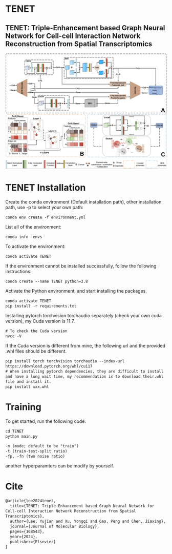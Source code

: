 # TENET
## TENET: Triple-Enhancement based Graph Neural Network for Cell-cell Interaction Network Reconstruction from Spatial Transcriptomics
![image](https://github.com/Yujian-Lee/TENET/blob/main/model%20architecture.png)
# TENET Installation
Create the conda environment (Default installation path), other installation path, use -p to select your own path:
```
conda env create -f environment.yml
```
List all of the environment:
```
conda info -envs
```
To activate the environment:
```
conda activate TENET
```
If the environment cannot be installed successfully, follow the following instructions:
```
conda create --name TENET python=3.8
```
Activate the Python environment, and start installing the packages.
```
conda activate TENET
pip install -r requirements.txt
```
Installing pytorch torchvision torchaudio separately (check your own cuda version), my Cuda version is 11.7. 
```
# To check the Cuda version
nvcc -V
```
If the Cuda version is different from mine, the following url and the provided .whl files should be different.
```
pip install torch torchvision torchaudio --index-url https://download.pytorch.org/whl/cu117
# When installing pytorch dependencies, they are difficult to install and have a long wait time, my recommendation is to download their.whl file and install it.
pip install xxx.whl
```
# Training
To get started, run the following code:

```
cd TENET
python main.py
```
```
-m (mode; default to be "train")
-t (train-test-split ratio)
-fp, -fn (two noise ratio)
```
another hyperparamters can be modify by yourself.

# Cite
```
@article{lee2024tenet,
  title={TENET: Triple-Enhancement based Graph Neural Network for Cell-cell Interaction Network Reconstruction from Spatial Transcriptomics},
  author={Lee, Yujian and Xu, Yongqi and Gao, Peng and Chen, Jiaxing},
  journal={Journal of Molecular Biology},
  pages={168543},
  year={2024},
  publisher={Elsevier}
}
```
